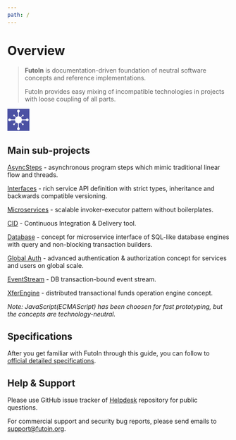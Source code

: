 ```yaml
---
path: /
---
```


# Overview

> **FutoIn** is documentation-driven foundation of neutral software concepts and reference implementations.
> 
> FutoIn provides easy mixing of incompatible technologies in projects with loose coupling of all parts.

![Logo](imgsrc/futoin_logo.png)

## Main sub-projects

[AsyncSteps](/asyncsteps/) - asynchronous program steps which mimic traditional linear flow and threads.

[Interfaces](/ifaces/) - rich service API definition with strict types, inheritance and backwards compatible versioning.

[Microservices](/microservices/) - scalable invoker-executor pattern without boilerplates.

[CID](/cid/) - Continuous Integration & Delivery tool.

[Database](/db/) - concept for microservice interface of SQL-like database engines with query and non-blocking transaction builders.

[Global Auth](/auth/) - advanced authentication & authorization concept for services and users on global scale.

[EventStream](/evtstream/) - DB transaction-bound event stream.

[XferEngine](/xferengine/) - distributed transactional funds operation engine concept.

*Note: JavaScript(ECMAScript) has been choosen for fast prototyping, but the concepts are technology-neutral.*

## Specifications

After you get familiar with FutoIn through this guide, you can follow to [official detailed specifications](https://specs.futoin.org/).

## Help & Support

Please use GitHub issue tracker of [Helpdesk](https://github.com/futoin/helpdesk) repository for public questions.

For commercial support and security bug reports, please send emails to [support@futoin.org](mailto:support@futoin.org).
